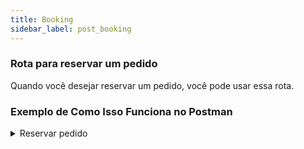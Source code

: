 ```yaml
---
title: Booking
sidebar_label: post_booking
---
```


### Rota para reservar um pedido

Quando você desejar reservar um pedido, você pode usar essa rota.

### Exemplo de Como Isso Funciona no Postman

<details>
<summary>Reservar pedido</summary>

#### Parâmetros na URL
Como este é um método **POST**, não deve ser inserido nenhum parâmetro adicional na URL.


```javascript
http://seu-servidor/api/booking
```

#### Autenticação

- O método exige um **token ( gerado com a requisição login )**, então você precisa incluir o token no **headers** da requisição para que ela seja aceita pelo servidor.

#### Corpo da Requisição (Body)

- Vá para a aba Body.
- Selecione a opção raw e, no menu suspenso ao lado, escolha JSON.
- Insira os valores no formato adequado.

```javascript
{
  "orderId": 123,
  "productId": 456,
  "quantity": 10.5,
  "notFound": false,
  "meta": {
    "note": "é uma descrição para teste",
    "priority": "high"
  }
}
```

- orderId: O ID da ordem que está sendo processada.
- productId: O ID do produto relacionado à ordem.
- quantity: A quantidade do produto que está sendo enviada/resetada.
- notFound: Um valor booleano que indica se o produto foi ou não encontrado. Exemplo: false significa que o produto foi encontrado.
- meta: Para informações adicionais, como "nota" ou "prioridade". Esse campo pode conter vários dados, conforme necessário.


#### Enviar a Requisição:

- Clique em Send e você verá a resposta do servidor.

![Postman](@site/static/img/dispatch-booking.png)

:::warning
Lembre-se! Você está manipulando uma requisição de um usuário. Insira o **token único** dele no **Headers**.
:::
| Key | Value |
|----------|----------|
| Authorization  | Bearer **token único** |

</details>